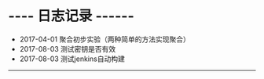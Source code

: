 # ---- 日志记录 ------ #
- 2017-04-01  聚合初步实验（两种简单的方法实现聚合）
- 2017-08-03  测试密钥是否有效
- 2017-08-03  测试jenkins自动构建
----------
